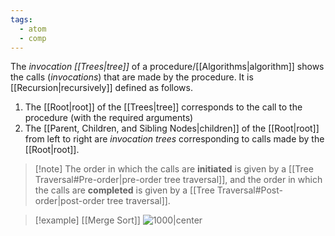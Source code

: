 ```yaml
---
tags:
  - atom
  - comp
---
```

The *invocation [[Trees|tree]]* of a procedure/[[Algorithms|algorithm]] shows the calls (*invocations*) that are made by the procedure. It is [[Recursion|recursively]] defined as follows.
1. The [[Root|root]] of the [[Trees|tree]] corresponds to the call to the procedure (with the required arguments)
2. The [[Parent, Children, and Sibling Nodes|children]] of the [[Root|root]] from left to right are *invocation trees* corresponding to calls made by the [[Root|root]].

> [!note] The order in which the calls are **initiated** is given by a [[Tree Traversal#Pre-order|pre-order tree traversal]], and the order in which the calls are **completed** is given by a [[Tree Traversal#Post-order|post-order tree traversal]].

> [!example] [[Merge Sort]]
> ![1000|center](merge-sort-invocation-tree.excalidraw)
